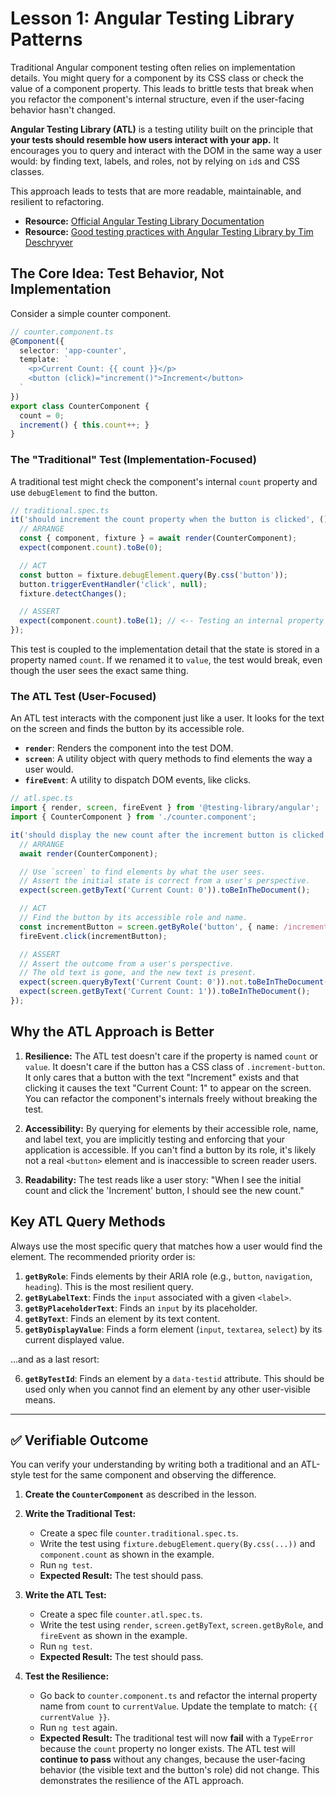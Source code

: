 # Lesson 1: Angular Testing Library Patterns

Traditional Angular component testing often relies on implementation details. You might query for a component by its CSS class or check the value of a component property. This leads to brittle tests that break when you refactor the component's internal structure, even if the user-facing behavior hasn't changed.

**Angular Testing Library (ATL)** is a testing utility built on the principle that **your tests should resemble how users interact with your app.** It encourages you to query and interact with the DOM in the same way a user would: by finding text, labels, and roles, not by relying on `id`s and CSS classes.

This approach leads to tests that are more readable, maintainable, and resilient to refactoring.

- **Resource:** [Official Angular Testing Library Documentation](https://testing-library.com/docs/angular-testing-library/intro)
- **Resource:** [Good testing practices with Angular Testing Library by Tim Deschryver](https://timdeschryver.dev/blog/good-testing-practices-with-angular-testing-library)

## The Core Idea: Test Behavior, Not Implementation

Consider a simple counter component.

```typescript
// counter.component.ts
@Component({
  selector: 'app-counter',
  template: `
    <p>Current Count: {{ count }}</p>
    <button (click)="increment()">Increment</button>
  `
})
export class CounterComponent {
  count = 0;
  increment() { this.count++; }
}
```

### The "Traditional" Test (Implementation-Focused)

A traditional test might check the component's internal `count` property and use `debugElement` to find the button.

```typescript
// traditional.spec.ts
it('should increment the count property when the button is clicked', () => {
  // ARRANGE
  const { component, fixture } = await render(CounterComponent);
  expect(component.count).toBe(0);

  // ACT
  const button = fixture.debugElement.query(By.css('button'));
  button.triggerEventHandler('click', null);
  fixture.detectChanges();

  // ASSERT
  expect(component.count).toBe(1); // <-- Testing an internal property
});
```
This test is coupled to the implementation detail that the state is stored in a property named `count`. If we renamed it to `value`, the test would break, even though the user sees the exact same thing.

### The ATL Test (User-Focused)

An ATL test interacts with the component just like a user. It looks for the text on the screen and finds the button by its accessible role.

-   **`render`**: Renders the component into the test DOM.
-   **`screen`**: A utility object with query methods to find elements the way a user would.
-   **`fireEvent`**: A utility to dispatch DOM events, like clicks.

```typescript
// atl.spec.ts
import { render, screen, fireEvent } from '@testing-library/angular';
import { CounterComponent } from './counter.component';

it('should display the new count after the increment button is clicked', async () => {
  // ARRANGE
  await render(CounterComponent);

  // Use `screen` to find elements by what the user sees.
  // Assert the initial state is correct from a user's perspective.
  expect(screen.getByText('Current Count: 0')).toBeInTheDocument();

  // ACT
  // Find the button by its accessible role and name.
  const incrementButton = screen.getByRole('button', { name: /increment/i });
  fireEvent.click(incrementButton);

  // ASSERT
  // Assert the outcome from a user's perspective.
  // The old text is gone, and the new text is present.
  expect(screen.queryByText('Current Count: 0')).not.toBeInTheDocument();
  expect(screen.getByText('Current Count: 1')).toBeInTheDocument();
});
```

## Why the ATL Approach is Better

1.  **Resilience:** The ATL test doesn't care if the property is named `count` or `value`. It doesn't care if the button has a CSS class of `.increment-button`. It only cares that a button with the text "Increment" exists and that clicking it causes the text "Current Count: 1" to appear on the screen. You can refactor the component's internals freely without breaking the test.

2.  **Accessibility:** By querying for elements by their accessible role, name, and label text, you are implicitly testing and enforcing that your application is accessible. If you can't find a button by its role, it's likely not a real `<button>` element and is inaccessible to screen reader users.

3.  **Readability:** The test reads like a user story: "When I see the initial count and click the 'Increment' button, I should see the new count."

## Key ATL Query Methods

Always use the most specific query that matches how a user would find the element. The recommended priority order is:

1.  **`getByRole`**: Finds elements by their ARIA role (e.g., `button`, `navigation`, `heading`). This is the most resilient query.
2.  **`getByLabelText`**: Finds the `input` associated with a given `<label>`.
3.  **`getByPlaceholderText`**: Finds an `input` by its placeholder.
4.  **`getByText`**: Finds an element by its text content.
5.  **`getByDisplayValue`**: Finds a form element (`input`, `textarea`, `select`) by its current displayed value.

...and as a last resort:

6.  **`getByTestId`**: Finds an element by a `data-testid` attribute. This should be used only when you cannot find an element by any other user-visible means.

---

## ✅ Verifiable Outcome

You can verify your understanding by writing both a traditional and an ATL-style test for the same component and observing the difference.

1.  **Create the `CounterComponent`** as described in the lesson.

2.  **Write the Traditional Test:**
    -   Create a spec file `counter.traditional.spec.ts`.
    -   Write the test using `fixture.debugElement.query(By.css(...))` and `component.count` as shown in the example.
    -   Run `ng test`.
    -   **Expected Result:** The test should pass.

3.  **Write the ATL Test:**
    -   Create a spec file `counter.atl.spec.ts`.
    -   Write the test using `render`, `screen.getByText`, `screen.getByRole`, and `fireEvent` as shown in the example.
    -   Run `ng test`.
    -   **Expected Result:** The test should pass.

4.  **Test the Resilience:**
    -   Go back to `counter.component.ts` and refactor the internal property name from `count` to `currentValue`. Update the template to match: `{{ currentValue }}`.
    -   Run `ng test` again.
    -   **Expected Result:** The traditional test will now **fail** with a `TypeError` because the `count` property no longer exists. The ATL test will **continue to pass** without any changes, because the user-facing behavior (the visible text and the button's role) did not change. This demonstrates the resilience of the ATL approach.